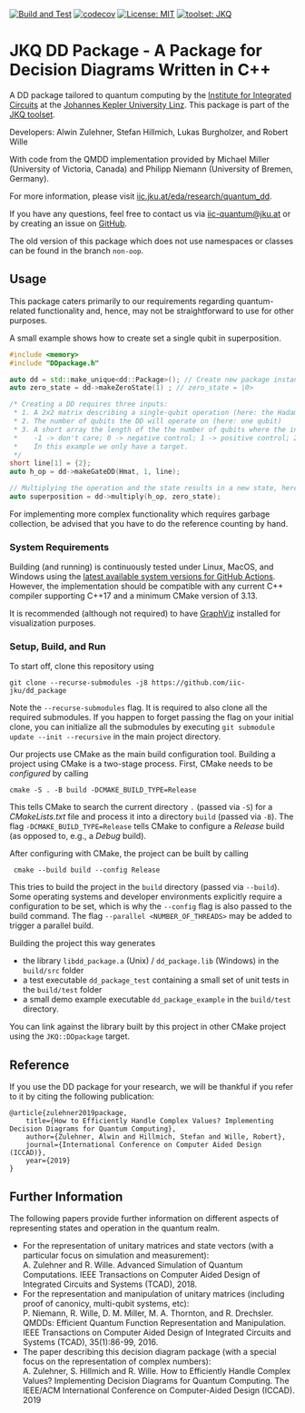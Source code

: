 [![Build and Test](https://github.com/iic-jku/dd_package/workflows/CI/badge.svg)](https://github.com/iic-jku/dd_package/actions?query=workflow%3A%22CI%22)
[![codecov](https://codecov.io/gh/iic-jku/dd_package/branch/master/graph/badge.svg)](https://codecov.io/gh/iic-jku/dd_package)
[![License: MIT](https://img.shields.io/badge/License-MIT-yellow.svg)](https://opensource.org/licenses/MIT)
[![toolset: JKQ](https://img.shields.io/badge/toolset-JKQ-blue)](https://github.com/iic-jku/jkq)


# JKQ DD Package - A Package for Decision Diagrams Written in C++

A DD package tailored to quantum computing by the [Institute for Integrated Circuits](http://iic.jku.at/eda/) at the [Johannes Kepler University Linz](https://jku.at). This package is part of the [JKQ toolset](https://github.com/iic-jku/jkq).

Developers: Alwin Zulehner, Stefan Hillmich, Lukas Burgholzer, and Robert Wille

With code from the QMDD implementation provided by Michael Miller (University of Victoria, Canada)
and Philipp Niemann (University of Bremen, Germany).

For more information, please visit [iic.jku.at/eda/research/quantum_dd](http://iic.jku.at/eda/research/quantum_dd).

If you have any questions, feel free to contact us via [iic-quantum@jku.at](mailto:iic-quantum@jku.at) or by creating an issue on [GitHub](https://github.com/iic-jku/dd_package/issues).

The old version of this package which does not use namespaces or classes can be found in the branch `non-oop`.

## Usage

This package caters primarily to our requirements regarding quantum-related functionality and, hence, may not be straightforward to use for other purposes.

A small example shows how to create set a single qubit in superposition.

```c++
#include <memory>
#include "DDpackage.h"

auto dd = std::make_unique<dd::Package>(); // Create new package instance
auto zero_state = dd->makeZeroState(1) ; // zero_state = |0>

/* Creating a DD requires three inputs:
 * 1. A 2x2 matrix describing a single-qubit operation (here: the Hadamard matrix)
 * 2. The number of qubits the DD will operate on (here: one qubit)
 * 3. A short array the length of the the number of qubits where the index is the qubit and the value is either
 *    -1 -> don't care; 0 -> negative control; 1 -> positive control; 2 -> target qubit
 *    In this example we only have a target.
 */
short line[1] = {2};
auto h_op = dd->makeGateDD(Hmat, 1, line);

// Multiplying the operation and the state results in a new state, here a single qubit in superposition
auto superposition = dd->multiply(h_op, zero_state); 
```

For implementing more complex functionality which requires garbage collection, be advised that you have to do the reference counting by hand. 

### System Requirements

Building (and running) is continuously tested under Linux, MacOS, and Windows using the [latest available system versions for GitHub Actions](https://github.com/actions/virtual-environments). 
However, the implementation should be compatible with any current C++ compiler supporting C++17 and a minimum CMake version of 3.13.

It is recommended (although not required) to have [GraphViz](https://www.graphviz.org) installed for visualization purposes.
  
### Setup, Build, and Run 

To start off, clone this repository using
```shell
git clone --recurse-submodules -j8 https://github.com/iic-jku/dd_package 
```
Note the `--recurse-submodules` flag. It is required to also clone all the required submodules. If you happen to forget passing the flag on your initial clone, you can initialize all the submodules by executing `git submodule update --init --recursive` in the main project directory.

Our projects use CMake as the main build configuration tool. Building a project using CMake is a two-stage process. First, CMake needs to be *configured* by calling
```shell 
cmake -S . -B build -DCMAKE_BUILD_TYPE=Release
```
This tells CMake to search the current directory `.` (passed via `-S`) for a *CMakeLists.txt* file and process it into a directory `build` (passed via `-B`). 
The flag `-DCMAKE_BUILD_TYPE=Release` tells CMake to configure a *Release* build (as opposed to, e.g., a *Debug* build).

After configuring with CMake, the project can be built by calling
```shell
 cmake --build build --config Release
```
This tries to build the project in the `build` directory (passed via `--build`). 
Some operating systems and developer environments explicitly require a configuration to be set, which is why the `--config` flag is also passed to the build command. The flag `--parallel <NUMBER_OF_THREADS>` may be added to trigger a parallel build.

Building the project this way generates 
 - the library `libdd_package.a` (Unix) / `dd_package.lib` (Windows) in the `build/src` folder
 - a test executable `dd_package_test` containing a small set of unit tests in the `build/test` folder
 - a small demo example executable `dd_package_example` in the `build/test` directory.

You can link against the library built by this project in other CMake project using the `JKQ::DDpackage` target.

## Reference

If you use the DD package for your research, we will be thankful if you refer to it by citing the following publication:

```
@article{zulehner2019package,
    title={How to Efficiently Handle Complex Values? Implementing Decision Diagrams for Quantum Computing},
    author={Zulehner, Alwin and Hillmich, Stefan and Wille, Robert},
    journal={International Conference on Computer Aided Design (ICCAD)},
    year={2019}
}
```

## Further Information

The following papers provide further information on different aspects of representing states and operation in the quantum realm.

- For the representation of unitary matrices and state vectors (with a particular focus on simulation and measurement):  
A. Zulehner and R. Wille. Advanced Simulation of Quantum Computations. IEEE Transactions on Computer Aided Design of Integrated Circuits and Systems (TCAD), 2018.
- For the representation and manipulation of unitary matrices (including proof of canonicy, multi-qubit systems, etc):  
P. Niemann, R. Wille, D. M. Miller, M. A. Thornton, and R. Drechsler. QMDDs: Efficient Quantum Function Representation and Manipulation. IEEE Transactions on Computer Aided Design of Integrated Circuits and Systems (TCAD), 35(1):86-99, 2016.
- The paper describing this decision diagram package (with a special focus on the representation of complex numbers):  
A. Zulehner, S. Hillmich and R. Wille. How to Efficiently Handle Complex Values? Implementing Decision Diagrams for Quantum Computing. The IEEE/ACM International Conference on Computer-Aided Design (ICCAD). 2019
